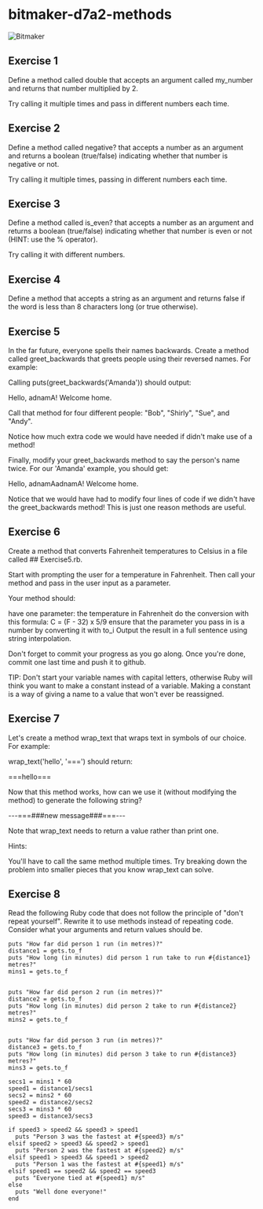 # bitmaker-d7a2-methods
![Bitmaker](https://cache.mailcharts.com/logos/companies/235-bitmaker-labs.png)

## Exercise 1

Define a method called double that accepts an argument called my_number and returns that number multiplied by 2.

Try calling it multiple times and pass in different numbers each time.

## Exercise 2

Define a method called negative? that accepts a number as an argument and returns a boolean (true/false) indicating whether that number is negative or not.

Try calling it multiple times, passing in different numbers each time.

## Exercise 3

Define a method called is_even? that accepts a number as an argument and returns a boolean (true/false) indicating whether that number is even or not (HINT: use the % operator).

Try calling it with different numbers.

## Exercise 4

Define a method that accepts a string as an argument and returns false if the word is less than 8 characters long (or true otherwise).

## Exercise 5

In the far future, everyone spells their names backwards. Create a method called greet_backwards that greets people using their reversed names. For example:

Calling puts(greet_backwards('Amanda')) should output:

Hello, adnamA! Welcome home.

Call that method for four different people: "Bob", "Shirly", "Sue", and "Andy".

Notice how much extra code we would have needed if didn't make use of a method!

Finally, modify your greet_backwards method to say the person's name twice. For our 'Amanda' example, you should get:

Hello, adnamAadnamA! Welcome home.

Notice that we would have had to modify four lines of code if we didn't have the greet_backwards method! This is just one reason methods are useful.

## Exercise 6

Create a method that converts Fahrenheit temperatures to Celsius in a file called ## Exercise5.rb.

Start with prompting the user for a temperature in Fahrenheit. Then call your method and pass in the user input as a parameter.

Your method should:

have one parameter: the temperature in Fahrenheit
do the conversion with this formula: C = (F - 32) x 5/9
ensure that the parameter you pass in is a number by converting it with to_i
Output the result in a full sentence using string interpolation.

Don't forget to commit your progress as you go along. Once you're done, commit one last time and push it to github.

TIP: Don't start your variable names with capital letters, otherwise Ruby will think you want to make a constant instead of a variable. Making a constant is a way of giving a name to a value that won't ever be reassigned.

## Exercise 7

Let's create a method wrap_text that wraps text in symbols of our choice. For example:

wrap_text('hello', '===')
should return:

===hello===

Now that this method works, how can we use it (without modifying the method) to generate the following string?

---===###new message###===---

Note that wrap_text needs to return a value rather than print one.

Hints:

You'll have to call the same method multiple times.
Try breaking down the problem into smaller pieces that you know wrap_text can solve.
## Exercise 8

Read the following Ruby code that does not follow the principle of "don't repeat yourself". Rewrite it to use methods instead of repeating code. Consider what your arguments and return values should be.
```
puts "How far did person 1 run (in metres)?"
distance1 = gets.to_f
puts "How long (in minutes) did person 1 run take to run #{distance1} metres?"
mins1 = gets.to_f


puts "How far did person 2 run (in metres)?"
distance2 = gets.to_f
puts "How long (in minutes) did person 2 take to run #{distance2} metres?"
mins2 = gets.to_f


puts "How far did person 3 run (in metres)?"
distance3 = gets.to_f
puts "How long (in minutes) did person 3 take to run #{distance3} metres?"
mins3 = gets.to_f

secs1 = mins1 * 60
speed1 = distance1/secs1
secs2 = mins2 * 60
speed2 = distance2/secs2
secs3 = mins3 * 60
speed3 = distance3/secs3

if speed3 > speed2 && speed3 > speed1
  puts "Person 3 was the fastest at #{speed3} m/s"
elsif speed2 > speed3 && speed2 > speed1
  puts "Person 2 was the fastest at #{speed2} m/s"
elsif speed1 > speed3 && speed1 > speed2
  puts "Person 1 was the fastest at #{speed1} m/s"
elsif speed1 == speed2 && speed2 == speed3
  puts "Everyone tied at #{speed1} m/s"
else
  puts "Well done everyone!"
end
```
